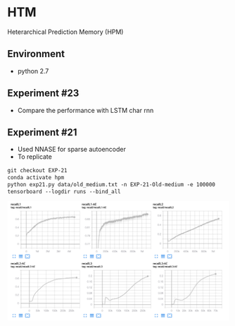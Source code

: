 # HTM
Heterarchical Prediction Memory (HPM)


## Environment
- python 2.7

## Experiment #23
- Compare the performance with LSTM char rnn

## Experiment #21 
- Used NNASE for sparse autoencoder
- To replicate 

```shell
git checkout EXP-21
conda activate hpm
python exp21.py data/old_medium.txt -n EXP-21-Old-medium -e 100000
tensorboard --logdir runs --bind_all
```


![](docs/figures/exp21.png)

